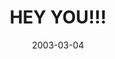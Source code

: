 ---
layout: base.njk
title : 'HEY YOU!!!' 
view_title : 'HEY YOU!!!' 
year : '2003' 
date : '2003-03-04' 
img_file : '/drawing/heyyou3.png' 
html_file : 'heyyou3' 
next_html : 'areyoubroken.html' 
year_order : '46' 
permalink : "title/{{html_file}}.html"
---